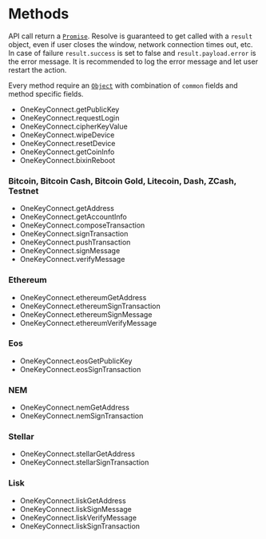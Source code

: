# Methods

API call return a [`Promise`](https://developer.mozilla.org/en-US/docs/Web/JavaScript/Reference/Global\_Objects/Promise). Resolve is guaranteed to get called with a `result` object, even if user closes the window, network connection times out, etc. In case of failure `result.success` is set to false and `result.payload.error` is the error message. It is recommended to log the error message and let user restart the action.

Every method require an [`Object`](https://developer.mozilla.org/en-US/docs/Web/JavaScript/Reference/Global\_Objects/Object) with combination of `common` fields and method specific fields.

* OneKeyConnect.getPublicKey
* OneKeyConnect.requestLogin
* OneKeyConnect.cipherKeyValue
* OneKeyConnect.wipeDevice
* OneKeyConnect.resetDevice
* OneKeyConnect.getCoinInfo
* OneKeyConnect.bixinReboot

### Bitcoin, Bitcoin Cash, Bitcoin Gold, Litecoin, Dash, ZCash, Testnet

* OneKeyConnect.getAddress
* OneKeyConnect.getAccountInfo
* OneKeyConnect.composeTransaction
* OneKeyConnect.signTransaction
* OneKeyConnect.pushTransaction
* OneKeyConnect.signMessage
* OneKeyConnect.verifyMessage

### Ethereum

* OneKeyConnect.ethereumGetAddress
* OneKeyConnect.ethereumSignTransaction
* OneKeyConnect.ethereumSignMessage
* OneKeyConnect.ethereumVerifyMessage

### Eos

* OneKeyConnect.eosGetPublicKey
* OneKeyConnect.eosSignTransaction

### NEM

* OneKeyConnect.nemGetAddress
* OneKeyConnect.nemSignTransaction

### Stellar

* OneKeyConnect.stellarGetAddress
* OneKeyConnect.stellarSignTransaction

### Lisk

* OneKeyConnect.liskGetAddress
* OneKeyConnect.liskSignMessage
* OneKeyConnect.liskVerifyMessage
* OneKeyConnect.liskSignTransaction
